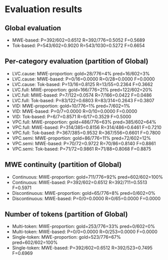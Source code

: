﻿# Evaluation results

## Global evaluation
* MWE-based: P=392/602=0.6512 R=392/776=0.5052 F=0.5689
* Tok-based: P=543/602=0.9020 R=543/1030=0.5272 F=0.6654

## Per-category evaluation (partition of Global)
* LVC.cause: MWE-proportion: gold=28/776=4% pred=16/602=3%
* LVC.cause: MWE-based: P=0/16=0.0000 R=0/28=0.0000 F=0.0000       
* LVC.cause: Tok-based: P=13/16=0.8125 R=13/55=0.2364 F=0.3662     
* LVC.full: MWE-proportion: gold=166/776=21% pred=122/602=20%      
* LVC.full: MWE-based: P=7/122=0.0574 R=7/166=0.0422 F=0.0486      
* LVC.full: Tok-based: P=83/122=0.6803 R=83/314=0.2643 F=0.3807    
* VID: MWE-proportion: gold=10/776=1% pred=7/602=1%
* VID: MWE-based: P=0/7=0.0000 R=0/10=0.0000 F=0.0000
* VID: Tok-based: P=6/7=0.8571 R=6/17=0.3529 F=0.5000
* VPC.full: MWE-proportion: gold=486/776=63% pred=385/602=64%      
* VPC.full: MWE-based: P=314/385=0.8156 R=314/486=0.6461 F=0.7210  
* VPC.full: Tok-based: P=367/385=0.9532 R=367/556=0.6601 F=0.7800  
* VPC.semi: MWE-proportion: gold=86/776=11% pred=72/602=12%        
* VPC.semi: MWE-based: P=70/72=0.9722 R=70/86=0.8140 F=0.8861      
* VPC.semi: Tok-based: P=71/72=0.9861 R=71/88=0.8068 F=0.8875      

## MWE continuity (partition of Global)
* Continuous: MWE-proportion: gold=711/776=92% pred=602/602=100%   
* Continuous: MWE-based: P=392/602=0.6512 R=392/711=0.5513 F=0.5971
* Discontinuous: MWE-proportion: gold=65/776=8% pred=0/602=0%      
* Discontinuous: MWE-based: P=0/0=0.0000 R=0/65=0.0000 F=0.0000    

## Number of tokens (partition of Global)
* Multi-token: MWE-proportion: gold=253/776=33% pred=0/602=0%
* Multi-token: MWE-based: P=0/0=0.0000 R=0/253=0.0000 F=0.0000
* Single-token: MWE-proportion: gold=523/776=67% pred=602/602=100%
* Single-token: MWE-based: P=392/602=0.6512 R=392/523=0.7495 F=0.6969